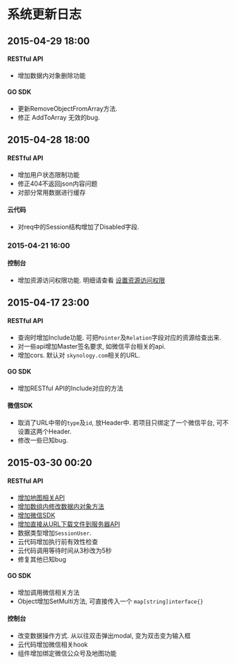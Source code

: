 # 系统更新日志


## 2015-04-29 18:00

#### RESTful API
* 增加数据内对象删除功能

#### GO SDK
* 更新RemoveObjectFromArray方法.
* 修正 AddToArray 无效的bug.

## 2015-04-28 18:00

#### RESTful API
* 增加用户状态限制功能
* 修正404不返回json内容问题
* 对部分常用数据进行缓存

#### 云代码
* 对req中的Session结构增加了Disabled字段.


### 2015-04-21 16:00

#### 控制台
* 增加资源访问权限功能. 明细请查看 [设置资源访问权限](/console-tutorial.html#设置资源访问权限)

## 2015-04-17 23:00

#### RESTful API
* 查询时增加Include功能. 可把`Pointer`及`Relation`字段对应的资源给查出来.
* 对一些api增加Master签名要求, 如微信平台相关的api.
* 增加cors. 默认对 `skynology.com`相关的URL.


#### GO SDK
* 增加RESTful API的Include对应的方法

#### 微信SDK
* 取消了URL中带的`type`及`id`, 放Header中. 若项目只绑定了一个微信平台, 可不设置这两个Header.
* 修改一些已知bug.

## 2015-03-30 00:20

#### RESTful API
* [增加地图相关API](/restful-api.html#地图相关)
* [增加数组内修改数据内对象方法](/restful-api.html#数据内对象)
* [增加微信SDK](/weixin-api.html)
* [增加直接从URL下载文件到服务器API](/restful-api#抓取指定URL文件)
* 数据类型增加`SessionUser`.
* 云代码增加执行前有效性检查
* 云代码调用等待时间从3秒改为5秒
* 修复其他已知bug

#### GO SDK
* 增加调用微信相关方法
* Object增加SetMulti方法, 可直接传入一个 `map[string]interface{}`

#### 控制台
* 改变数据操作方式. 从以往双击弹出modal, 变为双击变为输入框
* 云代码增加微信相关hook
* 组件增加绑定微信公众号及地图功能



